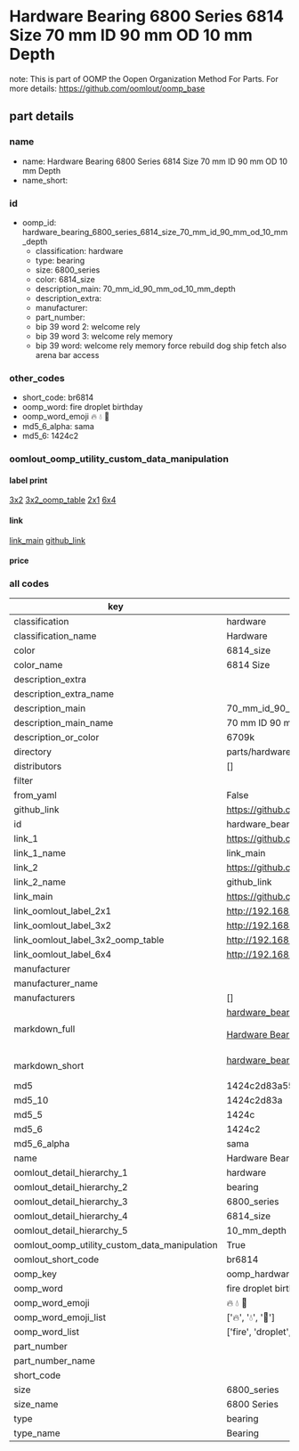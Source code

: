 # Hardware Bearing 6800 Series 6814 Size 70 mm ID 90 mm OD 10 mm Depth  

note: This is part of OOMP the Oopen Organization Method For Parts. For more details: https://github.com/oomlout/oomp_base

##  part details





### name
* name: Hardware Bearing 6800 Series 6814 Size 70 mm ID 90 mm OD 10 mm Depth
* name_short: 
### id
* oomp_id: hardware_bearing_6800_series_6814_size_70_mm_id_90_mm_od_10_mm_depth
  * classification: hardware
  * type: bearing
  * size: 6800_series
  * color: 6814_size
  * description_main: 70_mm_id_90_mm_od_10_mm_depth
  * description_extra: 
  * manufacturer: 
  * part_number: 
  * bip 39 word 2: welcome rely
  * bip 39 word 3: welcome rely memory
  * bip 39 word: welcome rely memory force rebuild dog ship fetch also arena bar access

### other_codes
* short_code: br6814
* oomp_word: fire droplet birthday
* oomp_word_emoji :fire: :droplet: :birthday:
* md5_6_alpha: sama
* md5_6: 1424c2






### oomlout_oomp_utility_custom_data_manipulation
#### label print
[3x2](http://192.168.1.245:1112/?label=oomp%20sama)
[3x2_oomp_table](http://192.168.1.107:1112/?label=oomp%20sama)
[2x1](http://192.168.1.242:1112/?label=oomp%20sama)
[6x4](http://192.168.1.55:1112/?label=oomp%20sama)    

#### link

[link_main](https://github.com/oomlout/oomlout_oomp_current_version_messy/tree/main/parts/hardware_bearing_6800_series_6814_size_70_mm_id_90_mm_od_10_mm_depth) [github_link](https://github.com/oomlout/oomlout_oomp_part_src/tree/main/parts/hardware_bearing_6800_series_6814_size_70_mm_id_90_mm_od_10_mm_depth)                             

#### price







### all codes 
| key | value |  
| --- | --- |  
| classification | hardware |  
| classification_name | Hardware |  
| color | 6814_size |  
| color_name | 6814 Size |  
| description_extra |  |  
| description_extra_name |  |  
| description_main | 70_mm_id_90_mm_od_10_mm_depth |  
| description_main_name | 70 mm ID 90 mm OD 10 mm Depth |  
| description_or_color | 6709k |  
| directory | parts/hardware_bearing_6800_series_6814_size_70_mm_id_90_mm_od_10_mm_depth |  
| distributors | [] |  
| filter |  |  
| from_yaml | False |  
| github_link | https://github.com/oomlout/oomlout_oomp_part_src/tree/main/parts/hardware_bearing_6800_series_6814_size_70_mm_id_90_mm_od_10_mm_depth |  
| id | hardware_bearing_6800_series_6814_size_70_mm_id_90_mm_od_10_mm_depth |  
| link_1 | https://github.com/oomlout/oomlout_oomp_current_version_messy/tree/main/parts/hardware_bearing_6800_series_6814_size_70_mm_id_90_mm_od_10_mm_depth |  
| link_1_name | link_main |  
| link_2 | https://github.com/oomlout/oomlout_oomp_part_src/tree/main/parts/hardware_bearing_6800_series_6814_size_70_mm_id_90_mm_od_10_mm_depth |  
| link_2_name | github_link |  
| link_main | https://github.com/oomlout/oomlout_oomp_current_version_messy/tree/main/parts/hardware_bearing_6800_series_6814_size_70_mm_id_90_mm_od_10_mm_depth |  
| link_oomlout_label_2x1 | http://192.168.1.242:1112/?label=oomp%20sama |  
| link_oomlout_label_3x2 | http://192.168.1.245:1112/?label=oomp%20sama |  
| link_oomlout_label_3x2_oomp_table | http://192.168.1.107:1112/?label=oomp%20sama |  
| link_oomlout_label_6x4 | http://192.168.1.55:1112/?label=oomp%20sama |  
| manufacturer |  |  
| manufacturer_name |  |  
| manufacturers | [] |  
| markdown_full | [hardware_bearing_6800_series_6814_size_70_mm_id_90_mm_od_10_mm_depth](https://github.com/oomlout/oomlout_oomp_current_version_messy/tree/main/parts/hardware_bearing_6800_series_6814_size_70_mm_id_90_mm_od_10_mm_depth)<br>[](https://github.com/oomlout/oomlout_oomp_current_version_messy/tree/main/parts/hardware_bearing_6800_series_6814_size_70_mm_id_90_mm_od_10_mm_depth)<br>[Hardware Bearing 6800 Series 6814 Size 70 Mm Id 90 Mm Od 10 Mm Depth](https://github.com/oomlout/oomlout_oomp_current_version_messy/tree/main/parts/hardware_bearing_6800_series_6814_size_70_mm_id_90_mm_od_10_mm_depth)<br><br> |  
| markdown_short | [hardware_bearing_6800_series_6814_size_70_mm_id_90_mm_od_10_mm_depth](https://github.com/oomlout/oomlout_oomp_current_version_messy/tree/main/parts/hardware_bearing_6800_series_6814_size_70_mm_id_90_mm_od_10_mm_depth)<br><br> |  
| md5 | 1424c2d83a5558c10259a5b115ed5fca |  
| md5_10 | 1424c2d83a |  
| md5_5 | 1424c |  
| md5_6 | 1424c2 |  
| md5_6_alpha | sama |  
| name | Hardware Bearing 6800 Series 6814 Size 70 mm ID 90 mm OD 10 mm Depth |  
| oomlout_detail_hierarchy_1 | hardware |  
| oomlout_detail_hierarchy_2 | bearing |  
| oomlout_detail_hierarchy_3 | 6800_series |  
| oomlout_detail_hierarchy_4 | 6814_size |  
| oomlout_detail_hierarchy_5 | 10_mm_depth |  
| oomlout_oomp_utility_custom_data_manipulation | True |  
| oomlout_short_code | br6814 |  
| oomp_key | oomp_hardware_bearing_6800_series_6814_size_70_mm_id_90_mm_od_10_mm_depth |  
| oomp_word | fire droplet birthday |  
| oomp_word_emoji | :fire: :droplet: :birthday: |  
| oomp_word_emoji_list | [':fire:', ':droplet:', ':birthday:'] |  
| oomp_word_list | ['fire', 'droplet', 'birthday'] |  
| part_number |  |  
| part_number_name |  |  
| short_code |  |  
| size | 6800_series |  
| size_name | 6800 Series |  
| type | bearing |  
| type_name | Bearing |  
